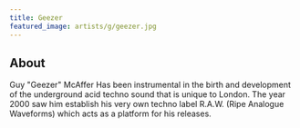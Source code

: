 ```yaml
---
title: Geezer
featured_image: artists/g/geezer.jpg
---
```

## About

Guy "Geezer" McAffer Has been instrumental in the birth and development of the underground acid techno sound that is unique to London. The year 2000 saw him establish his very own techno label R.A.W. (Ripe Analogue Waveforms) which acts as a platform for his releases.

